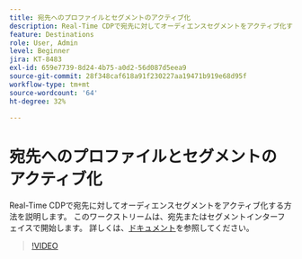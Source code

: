 ```yaml
---
title: 宛先へのプロファイルとセグメントのアクティブ化
description: Real-Time CDPで宛先に対してオーディエンスセグメントをアクティブ化する方法を説明します。  このワークストリームは、宛先またはセグメントインターフェイスで開始します。
feature: Destinations
role: User, Admin
level: Beginner
jira: KT-8483
exl-id: 659e7739-8d24-4b75-a0d2-56d087d5eea9
source-git-commit: 28f348caf618a91f230227aa19471b919e68d95f
workflow-type: tm+mt
source-wordcount: '64'
ht-degree: 32%

---
```


# 宛先へのプロファイルとセグメントのアクティブ化

Real-Time CDPで宛先に対してオーディエンスセグメントをアクティブ化する方法を説明します。  このワークストリームは、宛先またはセグメントインターフェイスで開始します。 詳しくは、[ドキュメント](https://experienceleague.adobe.com/docs/experience-platform/destinations/ui/activate/activation-overview.html)を参照してください。

>[!VIDEO](https://video.tv.adobe.com/v/336046/?learn=on)

